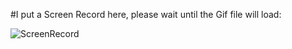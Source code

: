 
#I put a Screen Record here, please wait until the Gif file will load:

![ScreenRecord](/screenrecord/1.gif)

